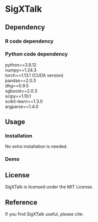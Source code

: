 # SigXTalk

## Dependency

### R code dependency

### Python code dependency  
python==3.8.12  
numpy==1.24.3  
torch==1.13.1 (CUDA version)  
pandas==2.0.3  
dhg==0.9.5  
xgboost==2.0.3  
scipy==1.10.1  
scikit-learn==1.3.0  
argparse==1.4.0  

## Usage

### Installation
No extra installation is needed. 
### Demo

## License
SigXTalk is licensed under the MIT License.

## Reference
If you find SigXTalk useful, please cite: 
